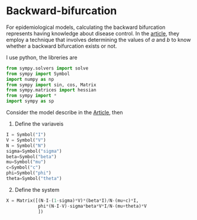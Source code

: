 # Backward-bifurcation
For epidemiological models, calculating the backward bifurcation represents having knowledge about disease control. In the [article](https://www.aimsciences.org/article/doi/10.3934/mbe.2004.1.361), they employ a technique that involves 
determining the values of $a$ and $b$ to know whether a backward bifurcation exists or not.

I use python, the libreries are
```python
from sympy.solvers import solve
from sympy import Symbol
import numpy as np
from sympy import sin, cos, Matrix
from sympy.matrices import hessian
from sympy import *
import sympy as sp
```

Consider the model describe in the [Article](https://www.sciencedirect.com/science/article/abs/pii/S0025556400000031), then
1. Define the variaveis
```python
I = Symbol("I")
V = Symbol("V")
N = Symbol("N")
sigma=Symbol("sigma")
beta=Symbol("beta")
mu=Symbol("mu")
c=Symbol("c")
phi=Symbol("phi")
theta=Symbol("theta")
```
2. Define the system
```python
X = Matrix([(N-I-(1-sigma)*V)*(beta*I)/N-(mu+c)*I,
            phi*(N-I-V)-sigma*beta*V*I/N-(mu+theta)*V
            ])
```

    
